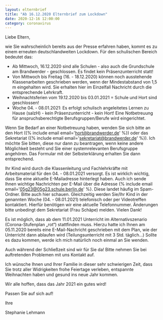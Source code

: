 ```yaml
---
layout: elternbrief
title: "Ab 16.12.2020 Elternbrief zum Lockdown"
date: 2020-12-16 12:00:00
category: coronavirus
---
```


Liebe Eltern,

wie Sie wahrscheinlich bereits aus der Presse erfahren haben, kommt es zu
einem erneuten deutschlandweiten Lockdown. Für den schulischen Bereich
bedeutet das:


* Ab Mittwoch, 16.12.2020 sind alle Schulen - also auch die Grundschule am Brandwerder - geschlossen. Es findet kein
  Präsenzunterricht statt!
* Von Mittwoch bis Freitag (16. - 18.12.2020) können noch ausstehende Klassenarbeiten geschrieben werden, wenn der
  Mindestabstand von 1,5 m eingehalten wird. Sie erhalten hier im Einzelfall Nachricht durch die entsprechende
  Lehrkraft.
* Weihnachtsferien vom 19.12.2020 bis 03.01.2021 = Schule und Hort sind geschlossen!
* Woche 04. - 08.01.2021: Es erfolgt schulisch angeleitetes Lernen zu Hause (salzH) - kein Präsenzunterricht - kein
  Hort! Eine Notbetreuung für anspruchsberechtigte Berufsgruppen/Berufe wird eingerichtet.

Wenn Sie Bedarf an einer Notbetreuung haben, wenden Sie sich bitte an den Hort ({% include email
email='hort@brandwerder.de' %}) oder das Sekretariat ({% include email email='sekretariat@brandwerder.de' %}). Ich
möchte Sie bitten, diese nur dann zu beantragen, wenn keine andere Möglichkeit besteht und Sie einer systemrelevanten
Berufsgruppe angehören. Das Formular mit der Selbsterklärung erhalten Sie dann entsprechend.

Ihr Kind wird durch die Klassenleitung und Fachlehrkräfte mit Arbeitsmaterial für den 04. - 08.01.2021 versorgt. Es ist
wirklich wichtig, dass Sie eine aktuelle E-Mailadresse hinterlegt haben. Auch ich sende Ihnen wichtige Nachrichten per
E-Mail über die Adresse {% include email email='05g23@05g23.schule.berlin.de' %}. Diese landet häufig im Spam-Ordner.
Bitte auch hier schauen. Gleichzeitig werden Sie/Ihr Kind in der genannten Woche (04. - 08.01.2021) telefonisch oder per
Videotreffen kontaktiert. Hierfür benötigen wir eine aktuelle Telefonnummer. Änderungen bitte unbedingt dem Sekretariat
(Frau Schäpe) melden. Vielen Dank!

Es ist möglich, dass ab dem 11.01.2021 Unterricht im Alternativszenario (Corona-Stufenplan „rot“) stattfinden muss.
Hierzu hatte ich Ihnen am 05.11.2020 bereits eine E-Mail-Nachricht geschrieben mit dem Plan, wie der Unterricht dann
ablaufen wird (Teilungsunterricht mit 3 Std. täglich...) Sollte es dazu kommen, werde ich mich natürlich noch einmal an
Sie wenden.

Auch während der Schließzeit sind wir für Sie da! Bitte nehmen Sie bei auftretenden Problemen mit uns Kontakt auf.

Ich wünsche Ihnen und Ihrer Familie in dieser sehr schwierigen Zeit, dass Sie trotz aller Widrigkeiten frohe Feiertage
verleben, entspannte Weihnachten haben und gesund ins neue Jahr kommen.

Wir alle hoffen, dass das Jahr 2021 ein gutes wird!

Passen Sie auf sich auf!

Ihre

Stephanie Lehmann
